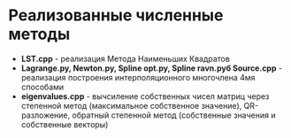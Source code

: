 # Реализованные численные методы
* **LST.cpp** - реализация Метода Наименьших Квадратов
* **Lagrange.py, Newton.py, Spline opt.py, Spline ravn.pyб Source.cpp** - реализация построения интерполяционного многочлена 4мя способами
* **eigenvalues.cpp** - вычсиление собственных чисел матриц через степенной метод (максимальное собственное значение), QR-разложение, обратный степенной метод (собственные значения и собственные векторы)

